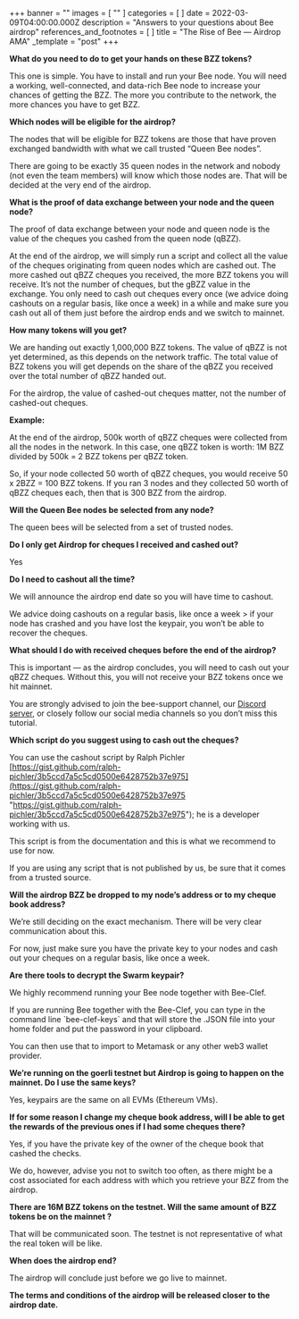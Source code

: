+++
banner = ""
images = [ "" ]
categories = [ ]
date = 2022-03-09T04:00:00.000Z
description = "Answers to your questions about Bee airdrop"
references_and_footnotes = [ ]
title = "The Rise of Bee — Airdrop AMA"
_template = "post"
+++

**What do you need to do to get your hands on these BZZ tokens?**

This one is simple. You have to install and run your Bee node. You will need a working, well-connected, and data-rich Bee node to increase your chances of getting the BZZ. The more you contribute to the network, the more chances you have to get BZZ.

**Which nodes will be eligible for the airdrop?**

The nodes that will be eligible for BZZ tokens are those that have proven exchanged bandwidth with what we call trusted “Queen Bee nodes”.

There are going to be exactly 35 queen nodes in the network and nobody (not even the team members) will know which those nodes are. That will be decided at the very end of the airdrop.

**What is the proof of data exchange between your node and the queen node?**

The proof of data exchange between your node and queen node is the value of the cheques you cashed from the queen node (qBZZ).

At the end of the airdrop, we will simply run a script and collect all the value of the cheques originating from queen nodes which are cashed out. The more cashed out qBZZ cheques you received, the more BZZ tokens you will receive. It’s not the number of cheques, but the gBZZ value in the exchange. You only need to cash out cheques every once (we advice doing cashouts on a regular basis, like once a week) in a while and make sure you cash out all of them just before the airdrop ends and we switch to mainnet.

**How many tokens will you get?**

We are handing out exactly 1,000,000 BZZ tokens. The value of qBZZ is not yet determined, as this depends on the network traffic. The total value of BZZ tokens you will get depends on the share of the qBZZ you received over the total number of qBZZ handed out.

For the airdrop, the value of cashed-out cheques matter, not the number of cashed-out cheques.

**Example:**

At the end of the airdrop, 500k worth of qBZZ cheques were collected from all the nodes in the network. In this case, one qBZZ token is worth: 1M BZZ divided by 500k = 2 BZZ tokens per qBZZ token.

So, if your node collected 50 worth of qBZZ cheques, you would receive 50 x 2BZZ = 100 BZZ tokens. If you ran 3 nodes and they collected 50 worth of qBZZ cheques each, then that is 300 BZZ from the airdrop.

**Will the Queen Bee nodes be selected from any node?**

The queen bees will be selected from a set of trusted nodes.

**Do I only get Airdrop for cheques I received and cashed out?**

Yes

**Do I need to cashout all the time?**

We will announce the airdrop end date so you will have time to cashout.

We advice doing cashouts on a regular basis, like once a week > if your node has crashed and you have lost the keypair, you won’t be able to recover the cheques.

**What should I do with received cheques before the end of the airdrop?**

This is important — as the airdrop concludes, you will need to cash out your qBZZ cheques. Without this, you will not receive your BZZ tokens once we hit mainnet.

You are strongly advised to join the bee-support channel, our [Discord server](https://discord.gg/GU22h2utj6), or closely follow our social media channels so you don’t miss this tutorial.

**Which script do you suggest using to cash out the cheques?**

You can use the cashout script by Ralph Pichler [https://gist.github.com/ralph-pichler/3b5ccd7a5c5cd0500e6428752b37e975](https://gist.github.com/ralph-pichler/3b5ccd7a5c5cd0500e6428752b37e975 "https://gist.github.com/ralph-pichler/3b5ccd7a5c5cd0500e6428752b37e975"); he is a developer working with us.

This script is from the documentation and this is what we recommend to use for now.

If you are using any script that is not published by us, be sure that it comes from a trusted source.

**Will the airdrop BZZ be dropped to my node’s address or to my cheque book address?**

We’re still deciding on the exact mechanism. There will be very clear communication about this.

For now, just make sure you have the private key to your nodes and cash out your cheques on a regular basis, like once a week.

**Are there tools to decrypt the Swarm keypair?**

We highly recommend running your Bee node together with Bee-Clef.

If you are running Bee together with the Bee-Clef, you can type in the command line \`bee-clef-keys\` and that will store the .JSON file into your home folder and put the password in your clipboard.

You can then use that to import to Metamask or any other web3 wallet provider.

**We’re running on the goerli testnet but Airdrop is going to happen on the mainnet. Do I use the same keys?**

Yes, keypairs are the same on all EVMs (Ethereum VMs).

**If for some reason I change my cheque book address, will I be able to get the rewards of the previous ones if I had some cheques there?**

Yes, if you have the private key of the owner of the cheque book that cashed the checks.

We do, however, advise you not to switch too often, as there might be a cost associated for each address with which you retrieve your BZZ from the airdrop.

**There are 16M BZZ tokens on the testnet. Will the same amount of BZZ tokens be on the mainnet ?**

That will be communicated soon. The testnet is not representative of what the real token will be like.

**When does the airdrop end?**

The airdrop will conclude just before we go live to mainnet.

**The terms and conditions of the airdrop will be released closer to the airdrop date.**

